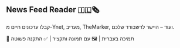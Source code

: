 
## News Feed Reader 🇮🇱🗞️

קבלו עדכונים חיים מ-Ynet, מעריב, TheMarker, ועוד – היישר לדשבורד שלכם.

🎯 תמיכה בעברית | 🖼️ עם תמונה ותקציר | ✅ התקנה פשוטה
